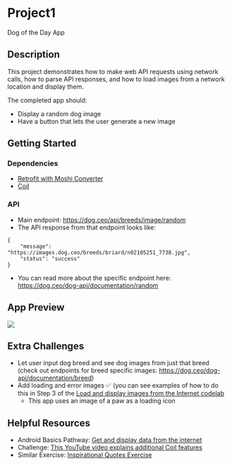 # Project1
Dog of the Day App

## Description

This project demonstrates how to make web API requests using network calls, how to parse API responses, and how to load images from a network location and display them.

The completed app should:
* Display a random dog image
* Have a button that lets the user generate a new image


## Getting Started

### Dependencies

* [Retrofit with Moshi Converter](https://github.com/square/retrofit/tree/master/retrofit-converters/moshi?msclkid=56381962b2d111eca8064cdbfe36035f)
* [Coil](https://github.com/coil-kt/coil)

### API

* Main endpoint: https://dog.ceo/api/breeds/image/random 
* The API response from that endpoint looks like:
```
{
    "message": "https://images.dog.ceo/breeds/briard/n02105251_7738.jpg",
    "status": "success"
}
```
* You can read more about the specific endpoint here: https://dog.ceo/dog-api/documentation/random 


## App Preview

![](https://media.giphy.com/media/yQK6M4TwMRY6IRYcm2/giphy.gif)

## Extra Challenges

* Let user input dog breed and see dog images from just that breed (check out endpoints for breed specific images: ​​https://dog.ceo/dog-api/documentation/breed)
* Add loading and error images :white_check_mark: (you can see examples of how to do this in Step 3 of the [Load and display images from the Internet codelab](https://developer.android.com/codelabs/basic-android-kotlin-training-internet-images?)
  * This app uses an image of a paw as a loading icon


## Helpful Resources
* Android Basics Pathway: [Get and display data from the internet](https://developer.android.com/courses/pathways/android-basics-kotlin-unit-4-pathway-2)
* Challenge: [This YouTube video explains additional Coil features](https://www.youtube.com/watch?v=IBaUjzn2Rgo)
* Similar Exercise: [Inspirational Quotes Exercise](https://github.com/calren/InspirationalQuotesExercise)
